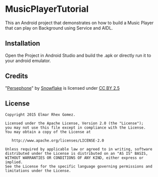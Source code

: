 # MusicPlayerTutorial
This an Android project that demonstrates on how to build a Music Player that can play on Background using Service and AIDL.

## Installation
Open the Project in Android Studio and build the .apk or directly run it to your android emulator.

## Credits
"[Persephone](http://ccmixter.org/files/snowflake/22364)" by [Snowflake](http://dig.ccmixter.org/people/snowflake) is licensed under [CC BY 2.5](http://creativecommons.org/licenses/by/2.5/)

## License
```
Copyright 2015 Elmar Rhex Gomez.

Licensed under the Apache License, Version 2.0 (the "License");
you may not use this file except in compliance with the License.
You may obtain a copy of the License at

   http://www.apache.org/licenses/LICENSE-2.0

Unless required by applicable law or agreed to in writing, software
distributed under the License is distributed on an "AS IS" BASIS,
WITHOUT WARRANTIES OR CONDITIONS OF ANY KIND, either express or implied.
See the License for the specific language governing permissions and
limitations under the License.
```
